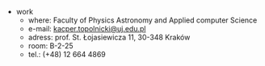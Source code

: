 * work
	* where: Faculty of Physics Astronomy and Applied computer Science
	* e-mail: kacper.topolnicki@uj.edu.pl
	* adress: prof. St. Łojasiewicza 11, 30-348 Kraków
	* room: B-2-25
	* tel.: (+48) 12 664 4869  

